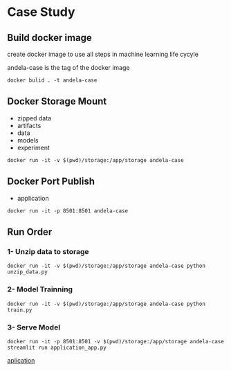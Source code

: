 # Case Study 
 

## Build docker image 

create docker image to use all steps in machine 
learning life cycyle

andela-case is the tag of the docker image 

```
docker bulid . -t andela-case
```

## Docker Storage Mount
- zipped data 
- artifacts
- data
- models
- experiment 
```
docker run -it -v $(pwd)/storage:/app/storage andela-case
```

## Docker Port Publish
- application 
```
docker run -it -p 8501:8501 andela-case 
```


## Run Order 

### 1- Unzip data to storage 

```
docker run -it -v $(pwd)/storage:/app/storage andela-case python unzip_data.py
```

### 2- Model Trainning 

```
docker run -it -v $(pwd)/storage:/app/storage andela-case python train.py
```

### 3- Serve Model  

```
docker run -it -p 8501:8501 -v $(pwd)/storage:/app/storage andela-case streamlit run application_app.py
```

[aplication](http://localhost:8501)
